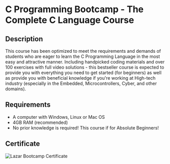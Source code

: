 # C Programming Bootcamp - The Complete C Language Course


## Description

This course has been optimized to meet the requirements and demands of students who are eager to learn the C Programming Language in the most easy and attractive manner.
Including handpicked coding materials and over 100 exercises with full video solutions - this bestseller course is expected to provide you with everything you need to get started (for beginners) as well as provide you with beneficial knowledge if you're working at High-tech industry (especially in the Embedded, Microcontrollers, Cyber, and other domains).


## Requirements

- A computer with Windows, Linux or Mac OS
- 4GB RAM (recommended)
- No prior knowledge is required! This course if for Absolute Beginners!

## Certificate

![Lazar Bootcamp Certificate](https://github.com/LazarAngelovv/Datecs/assets/79146125/1847edad-4c7c-4a7d-a6d6-c918b1cf72a9)
